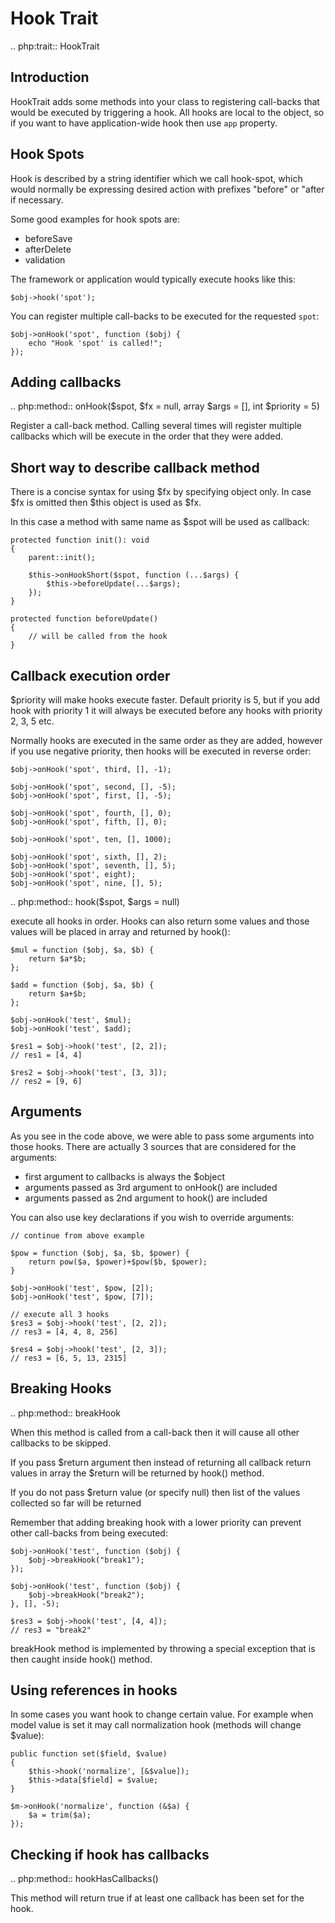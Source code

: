 # Hook Trait

.. php:trait:: HookTrait

## Introduction

HookTrait adds some methods into your class to registering call-backs that would
be executed by triggering a hook. All hooks are local to the object, so if you
want to have application-wide hook then use `app` property.

## Hook Spots

Hook is described by a string identifier which we call hook-spot, which would
normally be expressing desired action with prefixes "before" or "after if
necessary.

Some good examples for hook spots are:

- beforeSave
- afterDelete
- validation

The framework or application would typically execute hooks like this:

```
$obj->hook('spot');
```

You can register multiple call-backs to be executed for the requested `spot`:

```
$obj->onHook('spot', function ($obj) {
    echo "Hook 'spot' is called!";
});
```

## Adding callbacks

.. php:method:: onHook($spot, $fx = null, array $args = [], int $priority = 5)

Register a call-back method. Calling several times will register multiple
callbacks which will be execute in the order that they were added.

## Short way to describe callback method

There is a concise syntax for using $fx by specifying object only.
In case $fx is omitted then $this object is used as $fx.

In this case a method with same name as $spot will be used as callback:

```
protected function init(): void
{
    parent::init();

    $this->onHookShort($spot, function (...$args) {
        $this->beforeUpdate(...$args);
    });
}

protected function beforeUpdate()
{
    // will be called from the hook
}
```

## Callback execution order

$priority will make hooks execute faster. Default priority is 5, but if you add
hook with priority 1 it will always be executed before any hooks with priority
2, 3, 5 etc.

Normally hooks are executed in the same order as they are added, however if you
use negative priority, then hooks will be executed in reverse order:

```
$obj->onHook('spot', third, [], -1);

$obj->onHook('spot', second, [], -5);
$obj->onHook('spot', first, [], -5);

$obj->onHook('spot', fourth, [], 0);
$obj->onHook('spot', fifth, [], 0);

$obj->onHook('spot', ten, [], 1000);

$obj->onHook('spot', sixth, [], 2);
$obj->onHook('spot', seventh, [], 5);
$obj->onHook('spot', eight);
$obj->onHook('spot', nine, [], 5);
```


.. php:method:: hook($spot, $args = null)

execute all hooks in order. Hooks can also return some values and those values
will be placed in array and returned by hook():

```
$mul = function ($obj, $a, $b) {
    return $a*$b;
};

$add = function ($obj, $a, $b) {
    return $a+$b;
};

$obj->onHook('test', $mul);
$obj->onHook('test', $add);

$res1 = $obj->hook('test', [2, 2]);
// res1 = [4, 4]

$res2 = $obj->hook('test', [3, 3]);
// res2 = [9, 6]
```

## Arguments

As you see in the code above, we were able to pass some arguments into those
hooks. There are actually 3 sources that are considered for the arguments:

- first argument to callbacks is always the $object
- arguments passed as 3rd argument to onHook() are included
- arguments passed as 2nd argument to hook() are included

You can also use key declarations if you wish to override arguments:

```
// continue from above example

$pow = function ($obj, $a, $b, $power) {
    return pow($a, $power)+$pow($b, $power);
}

$obj->onHook('test', $pow, [2]);
$obj->onHook('test', $pow, [7]);

// execute all 3 hooks
$res3 = $obj->hook('test', [2, 2]);
// res3 = [4, 4, 8, 256]

$res4 = $obj->hook('test', [2, 3]);
// res3 = [6, 5, 13, 2315]
```

## Breaking Hooks

.. php:method:: breakHook

When this method is called from a call-back then it will cause all other
callbacks to be skipped.

If you pass $return argument then instead of returning all callback return
values in array the $return will be returned by hook() method.

If you do not pass $return value (or specify null) then list of the values
collected so far will be returned

Remember that adding breaking hook with a lower priority can prevent other
call-backs from being executed:

```
$obj->onHook('test', function ($obj) {
    $obj->breakHook("break1");
});

$obj->onHook('test', function ($obj) {
    $obj->breakHook("break2");
}, [], -5);

$res3 = $obj->hook('test', [4, 4]);
// res3 = "break2"
```

breakHook method is implemented by throwing a special exception that is then
caught inside hook() method.

## Using references in hooks

In some cases you want hook to change certain value. For example when model
value is set it may call normalization hook (methods will change $value):

```
public function set($field, $value)
{
    $this->hook('normalize', [&$value]);
    $this->data[$field] = $value;
}

$m->onHook('normalize', function (&$a) {
    $a = trim($a);
});
```

## Checking if hook has callbacks

.. php:method:: hookHasCallbacks()

This method will return true if at least one callback has been set for the hook.
